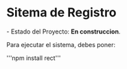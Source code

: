 <h1>Sitema de Registro</h1>
- Estado del Proyecto: <b>En construccion</b>.

Para ejecutar el sistema, debes poner: 

'''npm install rect'''
